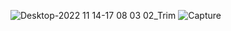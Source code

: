![Desktop-2022 11 14-17 08 03 02_Trim](https://user-images.githubusercontent.com/114783891/201756688-8ffb0317-335d-44a0-a458-fb698e7189ea.gif)
![Capture](https://user-images.githubusercontent.com/114783891/201756750-266e9613-1769-481b-b3e7-f50f89039786.JPG)
